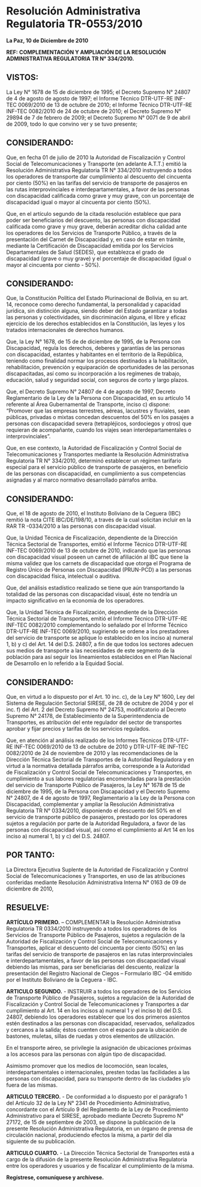 # Resolución Administrativa Regulatoria TR-0553/2010  
**La Paz, 10 de Diciembre de 2010**  

**REF:** **COMPLEMENTACIÓN Y AMPLIACIÓN DE LA RESOLUCIÓN ADMINISTRATIVA REGULATORIA TR N° 334/2010.**  

## VISTOS:  
La Ley N° 1678 de 15 de diciembre de 1995; el Decreto Supremo N° 24807 de 4 de agosto de agosto de 1997; el Informe Técnico DTR-UTF-RE INF-TEC 0069/2010 de 13 de octubre de 2010; el Informe Técnico DTR-UTF-RE INF-TEC 0082/2010 de 24 de octubre de 2010; el Decreto Supremo N° 29894 de 7 de febrero de 2009; el Decreto Supremo N° 0071 de 9 de abril de 2009, todo lo que convino ver y se tuvo presente;  

## CONSIDERANDO:  
Que, en fecha 01 de julio de 2010 la Autoridad de Fiscalización y Control Social de Telecomunicaciones y Transporte (en adelante A.T.T.) emitió la Resolución Administrativa Regulatoria TR N° 334/2010 instruyendo a todos los operadores de transporte dar cumplimiento al descuento del cincuenta por ciento (50%) en las tarifas del servicio de transporte de pasajeros en las rutas interprovinciales e interdepartamentales, a favor de las personas con discapacidad calificada como grave y muy grave, con un porcentaje de discapacidad igual o mayor al cincuenta por ciento (50%).  

Que, en el artículo segundo de la citada resolución establece que para poder ser beneficiarios del descuento, las personas con discapacidad calificada como grave y muy grave, deberán acreditar dicha calidad ante los operadores de los Servicios de Transporte Público, a través de la presentación del Carnet de Discapacidad y, en caso de estar en trámite, mediante la Certificación de Discapacidad emitida por los Servicios Departamentales de Salud (SEDES), que establezca el grado de discapacidad (grave o muy grave) y el porcentaje de discapacidad (igual o mayor al cincuenta por ciento - 50%).  

## CONSIDERANDO:  
Que, la Constitución Política del Estado Plurinacional de Bolivia, en su art. 14, reconoce como derecho fundamental, la personalidad y capacidad jurídica, sin distinción alguna, siendo deber del Estado garantizar a todas las personas y colectividades, sin discriminación alguna, el libre y eficaz ejercicio de los derechos establecidos en la Constitución, las leyes y los tratados internacionales de derechos humanos.  

Que, la Ley N° 1678, de 15 de de diciembre de 1995, de la Persona con Discapacidad, regula los derechos, deberes y garantías de las personas con discapacidad, estantes y habitantes en el territorio de la República, teniendo como finalidad normar los procesos destinados a la habilitación, rehabilitación, prevención y equiparación de oportunidades de las personas discapacitadas, así como su incorporación a los regímenes de trabajo, educación, salud y seguridad social, con seguros de corto y largo plazos.  

Que, el Decreto Supremo N° 24807 de 4 de agosto de 1997, Decreto Reglamentario de la Ley de la Persona con Discapacidad, en su artículo 14 referente al Área Gubernamental de Transporte, inciso c) dispone: “Promover que las empresas terrestres, aéreas, lacustres y fluviales, sean públicas, privadas o mixtas concedan descuentos del 50% en los pasajes a personas con discapacidad severa (tetrapléjicos, sordociegos y otros) que requieran de acompañante, cuando los viajes sean interdepartamentales o interprovinciales”.  

Que, en ese contexto, la Autoridad de Fiscalización y Control Social de Telecomunicaciones y Transportes mediante la Resolución Administrativa Regulatoria TR N° 334/2010, determinó establecer un régimen tarifario especial para el servicio público de transporte de pasajeros, en beneficio de las personas con discapacidad, en cumplimiento a sus competencias asignadas y al marco normativo desarrollado párrafos arriba.  

## CONSIDERANDO:  
Que, el 18 de agosto de 2010, el Instituto Boliviano de la Ceguera (IBC) remitió la nota CITE IBC/DE/198/10, a través de la cual solicitan incluir en la RAR TR -0334/2010 a las personas con discapacidad visual.  

Que, la Unidad Técnica de Fiscalización, dependiente de la Dirección Técnica Sectorial de Transportes, emitió el Informe Técnico DTR-UTF-RE INF-TEC 0069/2010 de 13 de octubre de 2010, indicando que las personas con discapacidad visual poseen un carnet de afiliación al IBC que tiene la misma validez que los carnets de discapacidad que otorga el Programa de Registro Único de Personas con Discapacidad (PRUN-PCD) a las personas con discapacidad física, intelectual o auditiva.  

Que, del análisis estadístico realizado se tiene que aún transportando la totalidad de las personas con discapacidad visual, éste no tendría un impacto significativo en la economía de los operadores.  

Que, la Unidad Técnica de Fiscalización, dependiente de la Dirección Técnica Sectorial de Transportes, emitió el Informe Técnico DTR-UTF-RE INF-TEC 0082/2010 complementando lo señalado por el Informe Técnico DTR-UTF-RE INF-TEC 0069/2010, sugiriendo se ordene a los prestadores del servicio de transporte se aplique lo establecido en los inciso a) numeral 1, b) y c) del Art. 14 del D.S. 24807, a fin de que todos los sectores adecuen sus medios de transporte a las necesidades de este segmento de la población para así seguir los lineamientos establecidos en el Plan Nacional de Desarrollo en lo referido a la Equidad Social.  

## CONSIDERANDO:  
Que, en virtud a lo dispuesto por el Art. 10 inc. c), de la Ley N° 1600, Ley del Sistema de Regulación Sectorial SIRESE, de 28 de octubre de 2004 y por el inc. f) del Art. 2 del Decreto Supremo N° 24753, modificatorio al Decreto Supremo N° 24178, de Establecimiento de la Superintendencia de Transportes, es atribución del ente regulador del sector de transportes aprobar y fijar precios y tarifas de los servicios regulados.  

Que, en atención al análisis realizado de los Informes Técnicos DTR-UTF-RE INF-TEC 0069/2010 de 13 de octubre de 2010 y DTR-UTF-RE INF-TEC 0082/2010 de 24 de noviembre de 2010 y las recomendaciones de la Dirección Técnica Sectorial de Transportes de la Autoridad Reguladora y en virtud a la normativa detallada párrafos arriba, corresponde a la Autoridad de Fiscalización y Control Social de Telecomunicaciones y Transportes, en cumplimiento a sus labores regulatorias encomendadas para la prestación del servicio de Transporte Público de Pasajeros, la Ley N° 1678 de 15 de diciembre de 1995, de la Persona con Discapacidad y el Decreto Supremo N° 24807, de 4 de agosto de 1997, Reglamentario a la Ley de la Persona con Discapacidad, complementar y ampliar la Resolución Administrativa Regulatoria TR N° 0334/2010, disponiendo el descuento del 50% en el servicio de transporte público de pasajeros, prestado por los operadores sujetos a regulación por parte de la Autoridad Reguladora, a favor de las personas con discapacidad visual, así como el cumplimiento al Art 14 en los inciso a) numeral 1, b) y c) del D.S. 24807.  

## POR TANTO:  
La Directora Ejecutiva Suplente de la Autoridad de Fiscalización y Control Social de Telecomunicaciones y Transportes, en uso de las atribuciones conferidas mediante Resolución Administrativa Interna N° 0163 de 09 de diciembre de 2010,  

## RESUELVE:  

**ARTÍCULO PRIMERO.** – COMPLEMENTAR la Resolución Administrativa Regulatoria TR 0334/2010 instruyendo a todos los operadores de los Servicios de Transporte Público de Pasajeros, sujetos a regulación de la Autoridad de Fiscalización y Control Social de Telecomunicaciones y Transportes, aplicar el descuento del cincuenta por ciento (50%) en las tarifas del servicio de transporte de pasajeros en las rutas interprovinciales e interdepartamentales, a favor de las personas con discapacidad visual debiendo las mismas, para ser beneficiarias del descuento, realizar la presentación del Registro Nacional de Ciegos – Formulario IBC -04 emitido por el Instituto Boliviano de la Ceguera - IBC.  

**ARTICULO SEGUNDO.** - INSTRUIR a todos los operadores de los Servicios de Transporte Público de Pasajeros, sujetos a regulación de la Autoridad de Fiscalización y Control Social de Telecomunicaciones y Transportes a dar cumplimiento al Art. 14 en los incisos a) numeral 1 y el inciso b) del D.S. 24807, debiendo los operadores establecer que los dos primeros asientos estén destinados a las personas con discapacidad, reservados, señalizados y cercanos a la salida; éstos cuenten con el espacio para la ubicación de bastones, muletas, sillas de ruedas y otros elementos de utilización.  

En el transporte aéreo, se privilegie la asignación de ubicaciones próximas a los accesos para las personas con algún tipo de discapacidad.  

Asimismo promover que los medios de locomoción, sean locales, interdepartamentales o internacionales, presten todas las facilidades a las personas con discapacidad, para su transporte dentro de las ciudades y/o fuera de las mismas.  

**ARTICULO TERCERO.** - De conformidad a lo dispuesto por el parágrafo 1 del Artículo 32 de la Ley N° 2341 de Procedimiento Administrativo, concordante con el Artículo 9 del Reglamento de la Ley de Procedimiento Administrativo para el SIRESE, aprobado mediante Decreto Supremo N° 27172, de 15 de septiembre de 2003, se dispone la publicación de la presente Resolución Administrativa Regulatoria, en un órgano de prensa de circulación nacional, produciendo efectos la misma, a partir del día siguiente de su publicación.  

**ARTICULO CUARTO.** - La Dirección Técnica Sectorial de Transportes está a cargo de la difusión de la presente Resolución Administrativa Regulatoria entre los operadores y usuarios y de fiscalizar el cumplimiento de la misma.  

**Regístrese, comuníquese y archívese.**  